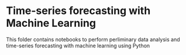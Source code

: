 # Time-series forecasting with Machine Learning
This folder contains notebooks to perform perliminary data analysis and time-series forecasting with machine learning using Python
